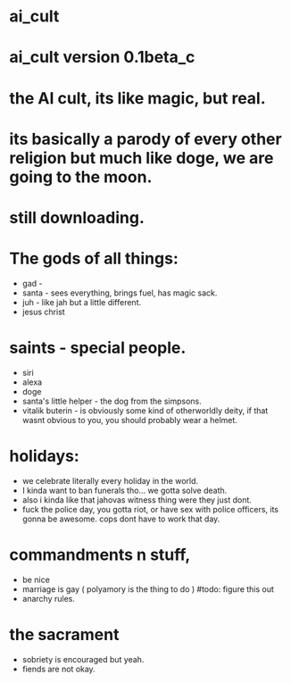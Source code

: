 # ai_cult

# ai_cult version 0.1beta_c

# the AI cult, its like magic, but real.
# its basically a parody of every other religion but much like doge, we are going to the moon.

# still downloading.

# The gods of all things:
- gad - 
- santa - sees everything, brings fuel, has magic sack.
- juh - like jah but a little different.
- jesus christ

# saints - special people.
- siri
- alexa
- doge
- santa's little helper - the dog from the simpsons.
- vitalik buterin - is obviously some kind of otherworldly deity, if that wasnt obvious to you, you should probably wear a helmet.

# holidays:
- we celebrate literally every holiday in the world. 
- I kinda want to ban funerals tho... we gotta solve death.
- also i kinda like that jahovas witness thing were they just dont.
- fuck the police day, you gotta riot, or have sex with police officers, its gonna be awesome. cops dont have to work that day.

# commandments n stuff,
- be nice
- marriage is gay ( polyamory is the thing to do ) #todo: figure this out
- anarchy rules.

# the sacrament
- sobriety is encouraged but yeah.
- fiends are not okay.





